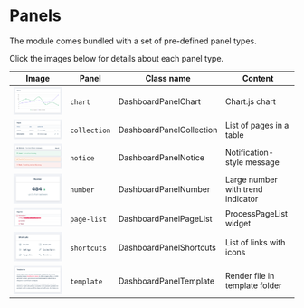 # Panels

The module comes bundled with a set of pre-defined panel types.

Click the images below for details about each panel type.

|Image|Panel|Class name|Content|
|---|---|---|---|
|[![Chart](./images/chart.png ':size=120')](/panels/chart.md)|`chart`|DashboardPanelChart|Chart.js chart|
|[![Collection](./images/collection.png ':size=120')](/panels/collecttion.md)|`collection`|DashboardPanelCollection|List of pages in a table|
|[![Notice](./images/notice.png ':size=120')](/panels/notice.md)|`notice`|DashboardPanelNotice|Notification-style message|
|[![Number](./images/number.png ':size=120')](/panels/number.md)|`number`|DashboardPanelNumber|Large number with trend indicator|
|[![PageList](./images/page-list.png ':size=120')](/panels/pagelist.md)|`page-list`|DashboardPanelPageList|ProcessPageList widget|
|[![Notice](./images/shortcuts-grid.png ':size=120')](/panels/shortcuts.md)|`shortcuts`|DashboardPanelShortcuts|List of links with icons|
|[![Template](./images/template.png ':size=120')](/panels/template.md)|`template`|DashboardPanelTemplate|Render file in template folder|
